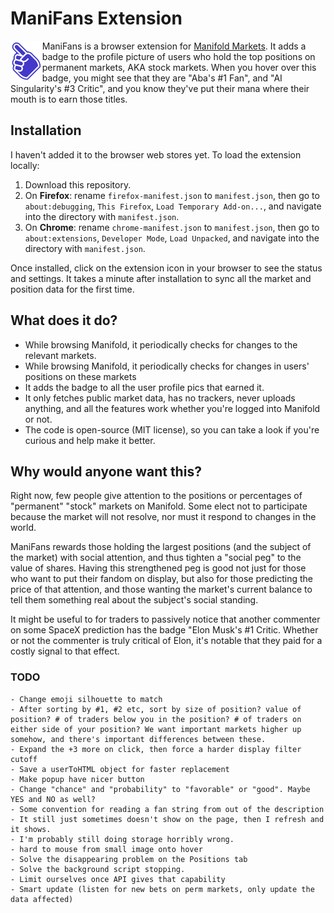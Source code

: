 # ManiFans Extension

<img align="left" src="icons/icon48.png" height="65px">

ManiFans is a browser extension for [Manifold Markets](https://manifold.markets). It adds a badge to the profile picture of users who hold the top positions on permanent markets, AKA stock markets. When you hover over this badge, you might see that they are "Aba's #1 Fan", and "AI Singularity's #3 Critic", and you know they've put their mana where their mouth is to earn those titles.

## Installation

I haven't added it to the browser web stores yet. To load the extension locally:

 1. Download this repository.
   1. On **Firefox**: rename `firefox-manifest.json` to `manifest.json`, then go to `about:debugging`, `This Firefox`, `Load Temporary Add-on...`, and navigate into the directory with `manifest.json`.
   1. On **Chrome**: rename `chrome-manifest.json` to `manifest.json`, then go to `about:extensions`, `Developer Mode`, `Load Unpacked`, and navigate into the directory with `manifest.json`.

Once installed, click on the extension icon in your browser to see the status and settings. It takes a minute after installation to sync all the market and position data for the first time.

## What does it do?

 - While browsing Manifold, it periodically checks for changes to the relevant markets.
 - While browsing Manifold, it periodically checks for changes in users' positions on these markets
 - It adds the badge to all the user profile pics that earned it.
 - It only fetches public market data, has no trackers, never uploads anything, and all the features work whether you're logged into Manifold or not.
 - The code is open-source (MIT license), so you can take a look if you're curious and help make it better.

## Why would anyone want this?

Right now, few people give attention to the positions or percentages of "permanent" "stock" markets on Manifold. Some elect not to participate because the market will not resolve, nor must it respond to changes in the world.

ManiFans rewards those holding the largest positions (and the subject of the market) with social attention, and thus tighten a "social peg" to the value of shares. Having this strengthened peg is good not just for those who want to put their fandom on display, but also for those predicting the price of that attention, and those wanting the market's current balance to tell them something real about the subject's social standing.

It might be useful to for traders to passively notice that another commenter on some SpaceX prediction has the badge "Elon Musk's #1 Critic. Whether or not the commenter is truly critical of Elon, it's notable that they paid for a costly signal to that effect.


### TODO
    - Change emoji silhouette to match
    - After sorting by #1, #2 etc, sort by size of position? value of position? # of traders below you in the position? # of traders on either side of your position? We want important markets higher up somehow, and there's important differences between these.
    - Expand the +3 more on click, then force a harder display filter cutoff
    - Save a userToHTML object for faster replacement
    - Make popup have nicer button
    - Change "chance" and "probability" to "favorable" or "good". Maybe YES and NO as well?
    - Some convention for reading a fan string from out of the description
    - It still just sometimes doesn't show on the page, then I refresh and it shows.
    - I'm probably still doing storage horribly wrong.
    - hard to mouse from small image onto hover
    - Solve the disappearing problem on the Positions tab
    - Solve the background script stopping.
    - Limit ourselves once API gives that capability
    - Smart update (listen for new bets on perm markets, only update the data affected)

